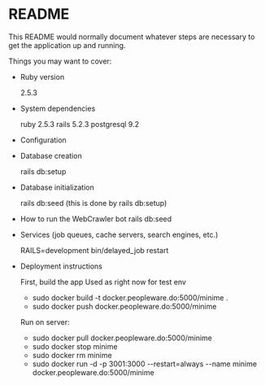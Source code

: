 # README

This README would normally document whatever steps are necessary to get the
application up and running.

Things you may want to cover:

- Ruby version

  2.5.3

- System dependencies

  ruby 2.5.3
  rails 5.2.3
  postgresql 9.2

- Configuration

- Database creation

  rails db:setup

- Database initialization

  rails db:seed (this is done by rails db:setup)

- How to run the WebCrawler bot
  rails db:seed

- Services (job queues, cache servers, search engines, etc.)

  RAILS=development bin/delayed_job restart

- Deployment instructions

  First, build the app
  Used as right now for test env

  - sudo docker build -t docker.peopleware.do:5000/minime .
  - sudo docker push docker.peopleware.do:5000/minime

  Run on server:

  - sudo docker pull docker.peopleware.do:5000/minime
  - sudo docker stop minime
  - sudo docker rm minime
  - sudo docker run -d -p 3001:3000 --restart=always --name minime docker.peopleware.do:5000/minime
